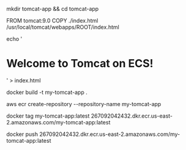 mkdir tomcat-app && cd tomcat-app

FROM tomcat:9.0
COPY ./index.html /usr/local/tomcat/webapps/ROOT/index.html

echo '<h1>Welcome to Tomcat on ECS!</h1>' > index.html

docker build -t my-tomcat-app .

aws ecr create-repository --repository-name my-tomcat-app

docker tag my-tomcat-app:latest 267092042432.dkr.ecr.us-east-2.amazonaws.com/my-tomcat-app:latest

docker push 267092042432.dkr.ecr.us-east-2.amazonaws.com/my-tomcat-app:latest
